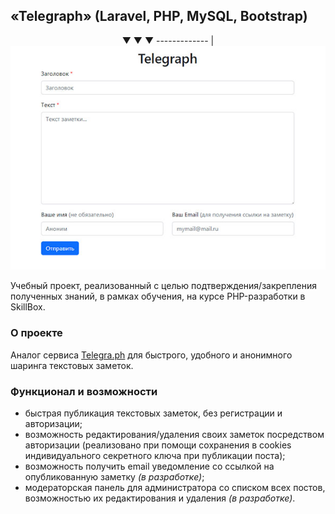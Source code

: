 ## «Telegraph» (Laravel, PHP, MySQL, Bootstrap) 

<div align="center">

▼ ▼ ▼
------------- |
<a href="#_"><img src="https://github.com/ale-lit/ale-lit/blob/main/screens/telegraph.jpg" alt="Telegraph"></a>

</div>

Учебный проект, реализованный с целью подтверждения/закрепления полученных знаний, в рамках обучения, на курсе PHP-разработки в SkillBox.

### О проекте
Аналог сервиса <a href="https://telegra.ph/">Telegra.ph</a> для быстрого, удобного и анонимного шаринга текстовых заметок.

### Функционал и возможности
- быстрая публикация текстовых заметок, без регистрации и авторизации;
- возможность редактирования/удаления своих заметок посредством авторизации (реализовано при помощи сохранения в cookies индивидуального секретного ключа при публикации поста);
- возможность получить email уведомление со ссылкой на опубликованную заметку *(в разработке)*;
- модераторская панель для администратора со списком всех постов, возможностью их редактирования и удаления *(в разработке)*.
